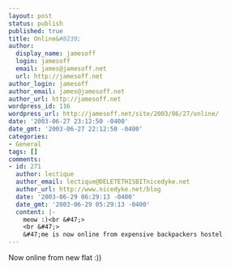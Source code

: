 ```yaml
---
layout: post
status: publish
published: true
title: Online&#8230;
author:
  display_name: jamesoff
  login: jamesoff
  email: james@jamesoff.net
  url: http://jamesoff.net
author_login: jamesoff
author_email: james@jamesoff.net
author_url: http://jamesoff.net
wordpress_id: 116
wordpress_url: http://jamesoff.net/site/2003/06/27/online/
date: '2003-06-27 23:12:50 -0400'
date_gmt: '2003-06-27 22:12:50 -0400'
categories:
- General
tags: []
comments:
- id: 271
  author: lectique
  author_email: lectique@DELETETHISBITnicedyke.net
  author_url: http://www.nicedyke.net/blog
  date: '2003-06-29 06:29:13 -0400'
  date_gmt: '2003-06-29 05:29:13 -0400'
  content: |-
    meow :)<br &#47;>
    <br &#47;>
    &#47;me is now online from expensive backpackers hostel
---
```

<p>Now online from new flat :))</p>
